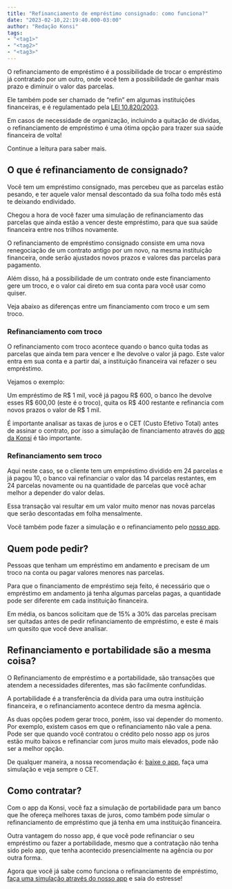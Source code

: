 ```yaml
---
title: "Refinanciamento de empréstimo consignado: como funciona?"
date: "2023-02-10,22:19:40.000-03:00"
author: "Redação Konsi"
tags:
- "<tag1>"
- "<tag2>"
- "<tag3>"
---
```


<p>O refinanciamento de empréstimo é a possibilidade de trocar o empréstimo já contratado por um outro, onde você tem a possibilidade de ganhar mais prazo e diminuir o valor das parcelas.</p><p>Ele também pode ser chamado de “refin” em algumas instituições financeiras, e é regulamentado pela <a href="https://www.planalto.gov.br/ccivil_03/leis/2003/l10.820.htm">LEI 10.820/2003</a>.</p><p>Em casos de necessidade de organização, incluindo a quitação de dívidas, o refinanciamento de empréstimo é uma ótima opção para trazer sua saúde financeira de volta!</p><p>Continue a leitura para saber mais.</p><h2 id="o-que-%C3%A9-refinanciamento-de-consignado">O que é refinanciamento de consignado?</h2><p>Você tem um empréstimo consignado, mas percebeu que as parcelas estão pesando, e ter aquele valor mensal descontado da sua folha todo mês está te deixando endividado.</p><p>Chegou a hora de você fazer uma simulação de refinanciamento das parcelas que ainda estão a vencer deste empréstimo, para que sua saúde financeira entre nos trilhos novamente.</p><p>O refinanciamento de empréstimo consignado consiste em uma nova renegociação de um contrato antigo por um novo, na mesma instituição financeira, onde serão ajustados novos prazos e valores das parcelas para pagamento.</p><p>Além disso, há a possibilidade de um contrato onde este financiamento gere um troco, e o valor cai direto em sua conta para você usar como quiser.</p><p>Veja abaixo as diferenças entre um financiamento com troco e um sem troco.</p><h3 id="refinanciamento-com-troco">Refinanciamento com troco</h3><p>O refinanciamento com troco acontece quando o banco quita todas as parcelas que ainda tem para vencer e lhe devolve o valor já pago. Este valor entra em sua conta e a partir daí, a instituição financeira vai refazer o seu empréstimo.</p><p>Vejamos o exemplo:</p><p>Um empréstimo de R$ 1 mil, você já pagou R$ 600, o banco lhe devolve esses R$ 600,00 (este é o troco), quita os R$ 400 restante e refinancia com novos prazos o valor de R$ 1 mil.</p><p>É importante analisar as taxas de juros e o CET (Custo Efetivo Total) antes de assinar o contrato, por isso a simulação de financiamento através do <a href="https://q2kj.adj.st/?adj_t=1075aqga&amp;adj_campaign=site&amp;adj_adgroup=blog&amp;adj_creative=refinanciamento-de-emprestimo-consignado-como-funciona">app da Konsi</a> é tão importante.</p><h3 id="refinanciamento-sem-troco">Refinanciamento sem troco</h3><p>Aqui neste caso, se o cliente tem um empréstimo dividido em 24 parcelas e já pagou 10, o banco vai refinanciar o valor das 14 parcelas restantes, em 24 parcelas novamente ou na quantidade de parcelas que você achar melhor a depender do valor delas.</p><p>Essa transação vai resultar em um valor muito menor nas novas parcelas que serão descontadas em folha mensalmente.</p><p>Você também pode fazer a simulação e o refinanciamento pelo <a href="https://q2kj.adj.st/?adj_t=1075aqga&amp;adj_campaign=site&amp;adj_adgroup=blog&amp;adj_creative=refinanciamento-de-emprestimo-consignado-como-funciona">nosso app</a>.</p><h2 id="quem-pode-pedir">Quem pode pedir?</h2><p>Pessoas que tenham um empréstimo em andamento e precisam de um troco na conta ou pagar valores menores nas parcelas.</p><p>Para que o financiamento de empréstimo seja feito, é necessário que o empréstimo em andamento já tenha algumas parcelas pagas, a quantidade pode ser diferente em cada instituição financeira.</p><p>Em média, os bancos solicitam que de 15% a 30% das parcelas precisam ser quitadas antes de pedir refinanciamento de empréstimo, e este é mais um quesito que você deve analisar.</p><h2 id="refinanciamento-e-portabilidade-s%C3%A3o-a-mesma-coisa">Refinanciamento e portabilidade são a mesma coisa?</h2><p>O Refinanciamento de empréstimo e a portabilidade, são transações que atendem a necessidades diferentes, mas são facilmente confundidas.</p><p>A portabilidade é a transferência da dívida para uma outra instituição financeira, e o refinanciamento acontece dentro da mesma agência.</p><p>As duas opções podem gerar troco, porém, isso vai depender do momento. Por exemplo, existem casos em que o refinanciamento não vale a pena. Pode ser que quando você contratou o crédito pelo nosso app os juros estão muito baixos e refinanciar com juros muito mais elevados, pode não ser a melhor opção.</p><p>De qualquer maneira, a nossa recomendação é: <a href="https://q2kj.adj.st/?adj_t=1075aqga&amp;adj_campaign=site&amp;adj_adgroup=blog&amp;adj_creative=refinanciamento-de-emprestimo-consignado-como-funciona">baixe o app</a>, faça uma simulação e veja sempre o CET.</p><h2 id="como-contratar">Como contratar?</h2><p>Com o app da Konsi, você faz a simulação de portabilidade para um banco que lhe ofereça melhores taxas de juros, como também pode simular o refinanciamento de empréstimo que já tenha em uma instituição financeira.</p><p>Outra vantagem do nosso app, é que você pode refinanciar o seu empréstimo ou fazer a portabilidade, mesmo que a contratação não tenha sido pelo app, que tenha acontecido presencialmente na agência ou por outra forma.</p><p>Agora que você já sabe como funciona o refinanciamento de empréstimo, <a href="https://q2kj.adj.st/?adj_t=1075aqga&amp;adj_campaign=site&amp;adj_adgroup=blog&amp;adj_creative=refinanciamento-de-emprestimo-consignado-como-funciona">faça uma simulação através do nosso app</a> e saia do estresse!</p>
